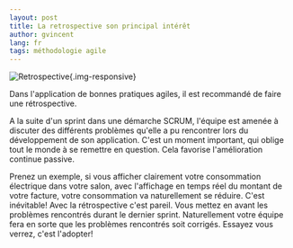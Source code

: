 ```yaml
---
layout: post
title: La retrospective son principal intérêt
author: gvincent
lang: fr
tags: méthodologie agile
---
```

![Retrospective](https://lh3.googleusercontent.com/-I40IfhiSgOA/TrwNrLk6YcI/AAAAAAAABcA/3b5gh7sSX6g/s800/retro-300x207.jpg){.img-responsive}

Dans l'application de bonnes pratiques agiles, il est recommandé de faire une rétrospective.

<!--more-->

A la suite d'un sprint dans une démarche SCRUM, l'équipe est amenée à discuter des différents problèmes qu'elle a pu rencontrer lors du développement de son application.
C'est un moment important, qui oblige tout le monde à se remettre en question. Cela favorise l'amélioration continue passive.

Prenez un exemple, si vous afficher clairement votre consommation électrique dans votre salon, avec l'affichage en temps réel du montant de votre facture, votre consommation va naturellement se réduire. C'est inévitable! Avec la rétrospective c'est pareil. Vous mettez en avant les problèmes rencontrés durant le dernier sprint. Naturellement votre équipe fera en sorte que les problèmes rencontrés soit corrigés. Essayez vous verrez, c'est l'adopter!


